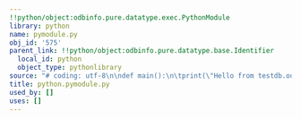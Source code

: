```yaml
---
!!python/object:odbinfo.pure.datatype.exec.PythonModule
library: python
name: pymodule.py
obj_id: '575'
parent_link: !!python/object:odbinfo.pure.datatype.base.Identifier
  local_id: python
  object_type: pythonlibrary
source: "# coding: utf-8\n\ndef main():\n\tprint(\"Hello from testdb.odb\")\n\n\n"
title: python.pymodule.py
used_by: []
uses: []
---
```

